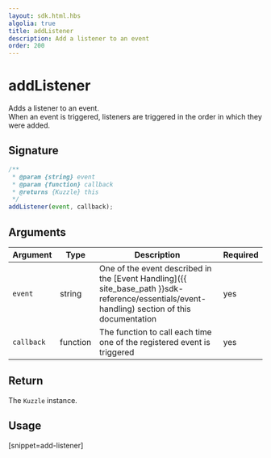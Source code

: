 ```yaml
---
layout: sdk.html.hbs
algolia: true
title: addListener
description: Add a listener to an event
order: 200
---
```


# addListener

Adds a listener to an event.  
When an event is triggered, listeners are triggered in the order in which they were added.

## Signature

```javascript
/**
 * @param {string} event
 * @param {function} callback
 * @returns {Kuzzle} this
 */
addListener(event, callback);
```

## Arguments

| Argument   | Type     | Description                                                                                                                                   | Required |
| ---------- | -------- | --------------------------------------------------------------------------------------------------------------------------------------------- | -------- |
| `event`    | string   | One of the event described in the [Event Handling]({{ site_base_path }}sdk-reference/essentials/event-handling) section of this documentation | yes      |
| `callback` | function | The function to call each time one of the registered event is triggered                                                                       | yes      |

## Return

The `Kuzzle` instance.

## Usage

[snippet=add-listener]
